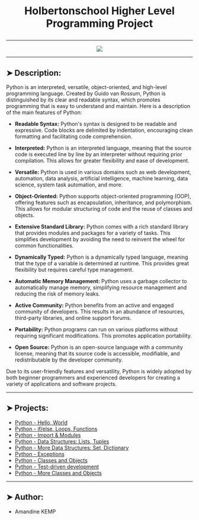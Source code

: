 # <p align="center">Holbertonschool Higher Level Programming Project</p>

----------

<p align="center">
    <img [Python] src="https://www.ntuclearninghub.com/documents/39367/4216797/Python-Symbol.png/369e410e-a90f-f887-c2dc-61f7ef761476/">
</p>

----------

## ➤ Description:

Python is an interpreted, versatile, object-oriented, and high-level programming language. Created by Guido van Rossum, Python is distinguished by its clear and readable syntax, which promotes programming that is easy to understand and maintain. Here is a description of the main features of Python:

* **Readable Syntax:** Python's syntax is designed to be readable and expressive. Code blocks are delimited by indentation, encouraging clean formatting and facilitating code comprehension.

* **Interpreted:** Python is an interpreted language, meaning that the source code is executed line by line by an interpreter without requiring prior compilation. This allows for greater flexibility and ease of development.

* **Versatile:** Python is used in various domains such as web development, automation, data analysis, artificial intelligence, machine learning, data science, system task automation, and more.

* **Object-Oriented:** Python supports object-oriented programming (OOP), offering features such as encapsulation, inheritance, and polymorphism. This allows for modular structuring of code and the reuse of classes and objects.

* **Extensive Standard Library:** Python comes with a rich standard library that provides modules and packages for a variety of tasks. This simplifies development by avoiding the need to reinvent the wheel for common functionalities.

* **Dynamically Typed:** Python is a dynamically typed language, meaning that the type of a variable is determined at runtime. This provides great flexibility but requires careful type management.

* **Automatic Memory Management:** Python uses a garbage collector to automatically manage memory, simplifying resource management and reducing the risk of memory leaks.

* **Active Community:** Python benefits from an active and engaged community of developers. This results in an abundance of resources, third-party libraries, and online support forums.

* **Portability:** Python programs can run on various platforms without requiring significant modifications. This promotes application portability.

* **Open Source:** Python is an open-source language with a community license, meaning that its source code is accessible, modifiable, and redistributable by the developer community.

Due to its user-friendly features and versatility, Python is widely adopted by both beginner programmers and experienced developers for creating a variety of applications and software projects.

----------

## ➤ Projects:

* [Python - Hello, World](https://github.com/amandinekemp/holbertonschool-higher_level_programming/tree/main/python-hello_world)
* [Python - if/else, Loops, Functions](https://github.com/amandinekemp/holbertonschool-higher_level_programming/tree/main/python-if_else_loops_functions)
* [Python - Import & Modules](https://github.com/amandinekemp/holbertonschool-higher_level_programming/tree/main/python-import_modules)
* [Python - Data Structures: Lists, Tuples](https://github.com/amandinekemp/holbertonschool-higher_level_programming/tree/main/python-more_data_structures)
* [Python - More Data Structures: Set, Dictionary](https://github.com/amandinekemp/holbertonschool-higher_level_programming/tree/main/python-more_data_structures)
* [Python - Exceptions](https://github.com/amandinekemp/holbertonschool-higher_level_programming/tree/main/python-exceptions)
* [Python - Classes and Objects](https://github.com/amandinekemp/holbertonschool-higher_level_programming/tree/main/python-classes)
* [Python - Test-driven development](https://github.com/amandinekemp/holbertonschool-higher_level_programming/tree/main/python-test_driven_development)
* [Python - More Classes and Objects](https://github.com/amandinekemp/holbertonschool-higher_level_programming/tree/main/python-more_classes)

----------

## ➤ Author:

- Amandine KEMP
